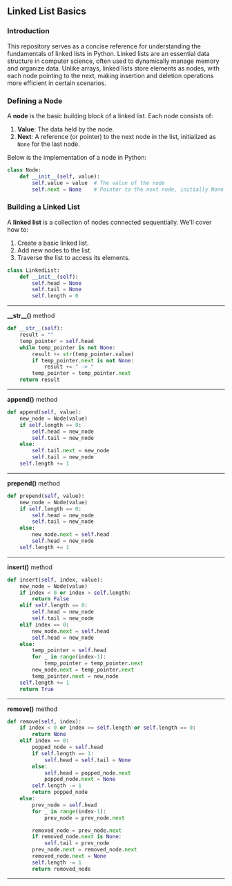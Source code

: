 ## **Linked List Basics**

### **Introduction**

This repository serves as a concise reference for understanding the fundamentals of linked lists in Python. Linked lists are an essential data structure in computer science, often used to dynamically manage memory and organize data. Unlike arrays, linked lists store elements as nodes, with each node pointing to the next, making insertion and deletion operations more efficient in certain scenarios.

### **Defining a Node**

A **node** is the basic building block of a linked list. Each node consists of:

1. **Value**: The data held by the node.
2. **Next**: A reference (or pointer) to the next node in the list, initialized as `None` for the last node.

Below is the implementation of a node in Python:

```python
class Node:
    def __init__(self, value):
        self.value = value  # The value of the node
        self.next = None    # Pointer to the next node, initially None
```

### **Building a Linked List**

A **linked list** is a collection of nodes connected sequentially. We'll cover how to:

1. Create a basic linked list.
2. Add new nodes to the list.
3. Traverse the list to access its elements.

```python
class LinkedList:
    def __init__(self):
        self.head = None
        self.tail = None
        self.length = 0
```

---

**\_\_str\_\_()** method

```python
def __str__(self):
    result = ""
    temp_pointer = self.head
    while temp_pointer is not None:
        result += str(temp_pointer.value)
        if temp_pointer.next is not None:
            result += " -> "
        temp_pointer = temp_pointer.next
    return result
```

---

**append()** method

```python
def append(self, value):
    new_node = Node(value)
    if self.length == 0:
        self.head = new_node
        self.tail = new_node
    else:
        self.tail.next = new_node
        self.tail = new_node
    self.length += 1
```

---

**prepend()** method

```python
def prepend(self, value):
    new_node = Node(value)
    if self.length == 0:
        self.head = new_node
        self.tail = new_node
    else:
        new_node.next = self.head
        self.head = new_node
    self.length += 1
```

---

**insert()** method

```python
def insert(self, index, value):
    new_node = Node(value)
    if index < 0 or index > self.length:
        return False
    elif self.length == 0:
        self.head = new_node
        self.tail = new_node
    elif index == 0:
        new_node.next = self.head
        self.head = new_node
    else:
        temp_pointer = self.head
        for _ in range(index-1):
            temp_pointer = temp_pointer.next
        new_node.next = temp_pointer.next
        temp_pointer.next = new_node
    self.length += 1
    return True
```

---

**remove()** method

```python
def remove(self, index):
    if index < 0 or index >= self.length or self.length == 0:
        return None
    elif index == 0:
        popped_node = self.head
        if self.length == 1:
            self.head = self.tail = None
        else:
            self.head = popped_node.next
            popped_node.next = None
        self.length -= 1
        return popped_node
    else:
        prev_node = self.head
        for _ in range(index-1):
            prev_node = prev_node.next

        removed_node = prev_node.next
        if removed_node.next is None:
            self.tail = prev_node
        prev_node.next = removed_node.next
        removed_node.next = None
        self.length -= 1
        return removed_node
```

---
